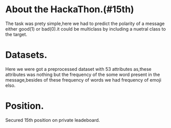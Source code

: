 # About the HackaThon.(#15th)
The task was prety simple,here we had to predict the polarity of a message either good(1) or bad(0).it could be multiclass by including a nuetral class to the target.
# Datasets.
Here we were got a preprocessed dataset with 53 attributes as,these attributes was nothing but the frequency of the some word present in the message,besides of these frequency of words we had frequency of emoji elso.
# Position.
Secured 15th position on private leadeboard.
